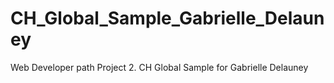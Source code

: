 # CH_Global_Sample_Gabrielle_Delauney
Web Developer path Project 2. CH Global Sample for Gabrielle Delauney
